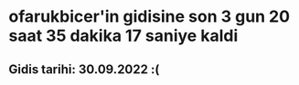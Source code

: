 # ofarukbicer'in gidisine son 3 gun 20 saat 35 dakika 17 saniye kaldi

## Gidis tarihi: 30.09.2022 :(